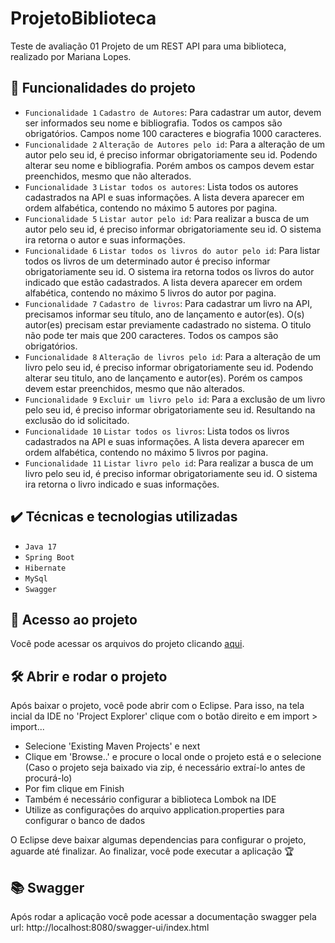 # ProjetoBiblioteca
Teste de avaliação 01
Projeto de um REST API para uma biblioteca, realizado por Mariana Lopes.

## 🔨 Funcionalidades do projeto

- `Funcionalidade 1` `Cadastro de Autores`: Para cadastrar um autor, devem ser informados seu nome e bibliografia. Todos os campos são obrigatórios. Campos nome 100 caracteres e biografia 1000 caracteres. 
- `Funcionalidade 2` `Alteração de Autores pelo id`: Para a alteração de um autor pelo seu id, é preciso informar obrigatoriamente seu id. Podendo alterar seu nome e bibliografia. Porém ambos os campos devem estar preenchidos, mesmo que não alterados. 
- `Funcionalidade 3` `Listar todos os autores`: Lista todos os autores cadastrados na API e suas informações.	A lista devera aparecer em ordem alfabética, contendo no máximo 5 autores por pagina.
- `Funcionalidade 5` `Listar autor pelo id`: Para realizar a busca de um autor pelo seu id, é preciso informar obrigatoriamente seu id. O sistema ira retorna o autor e suas informações.
- `Funcionalidade 6` `Listar todos os livros do autor pelo id`: Para listar todos os livros de um determinado autor é preciso informar obrigatoriamente seu id. O sistema ira retorna todos os livros do autor indicado que estão cadastrados. A lista devera aparecer em ordem alfabética, contendo no máximo 5 livros do autor por pagina.
- `Funcionalidade 7` `Cadastro de livros`: Para cadastrar um livro na API, precisamos informar seu título, ano de lançamento e autor(es). O(s) autor(es) precisam estar previamente cadastrado no sistema. O titulo não pode ter mais que 200 caracteres. Todos os campos são obrigatórios.
- `Funcionalidade 8` `Alteração de livros pelo id`: Para a alteração de um livro pelo seu id, é preciso informar obrigatoriamente seu id. Podendo alterar seu titulo, ano de lançamento e autor(es). Porém os campos devem estar preenchidos, mesmo que não alterados. 
- `Funcionalidade 9` `Excluir um livro pelo id`: Para a exclusão de um livro pelo seu id, é preciso informar obrigatoriamente seu id. Resultando na exclusão do id solicitado.
- `Funcionalidade 10` `Listar todos os livros`: Lista todos os livros cadastrados na API e suas informações. A lista devera aparecer em ordem alfabética, contendo no máximo 5 livros por pagina.
- `Funcionalidade 11` `Listar livro pelo id`: Para realizar a busca de um livro pelo seu id, é preciso informar obrigatoriamente seu id. O sistema ira retorna o livro indicado e suas informações.

## ✔️ Técnicas e tecnologias utilizadas

- ``Java 17``
- ``Spring Boot``
- ``Hibernate``
- ``MySql``
- ``Swagger``

## 📁 Acesso ao projeto
Você pode acessar os arquivos do projeto clicando [aqui](https://github.com/MarianaLopes15/ProjetoBiblioteca/tree/main/biblioteca/src).


## 🛠️ Abrir e rodar o projeto

Após baixar o projeto, você pode abrir com o Eclipse. 
Para isso, na tela incial da IDE no 'Project Explorer' clique com o botão direito e em import > import...

- Selecione 'Existing Maven Projects' e next
- Clique em 'Browse..' e procure o local onde o projeto está e o selecione (Caso o projeto seja baixado via zip, é necessário extraí-lo antes de procurá-lo)
- Por fim clique em Finish
- Também é necessário configurar a biblioteca Lombok na IDE
- Utilize as configurações do arquivo application.properties para configurar o banco de dados

O Eclipse deve baixar algumas dependencias para configurar o projeto, aguarde até finalizar. Ao finalizar, você pode executar a aplicação 🏆 

## 📚 Swagger
Após rodar a aplicação você pode acessar a documentação swagger pela url: http://localhost:8080/swagger-ui/index.html
